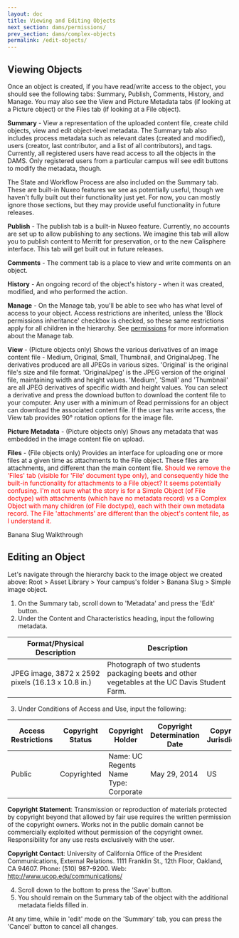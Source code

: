```yaml
---
layout: doc
title: Viewing and Editing Objects
next_section: dams/permissions/
prev_section: dams/complex-objects
permalink: /edit-objects/
---
```


## Viewing Objects

Once an object is created, if you have read/write access to the object, you should see the following tabs: Summary, Publish, Comments, History, and Manage. You may also see the View and Picture Metadata tabs (if looking at a Picture object) or the Files tab (if looking at a File object). 

**Summary** - View a representation of the uploaded content file, create child objects, view and edit object-level metadata. The Summary tab also includes process metadata such as relevant dates (created and modified), users (creator, last contributor, and a list of all contributors), and tags. Currently, all registered users have read access to all the objects in the DAMS. Only registered users from a particular campus will see edit buttons to modify the metadata, though. 

<div class="note">The State and Workflow Process are also included on the Summary tab. These are built-in Nuxeo features we see as potentially useful, though we haven't fully built out their functionality just yet. For now, you can mostly ignore those sections, but they may provide useful functionality in future releases.</div>

**Publish** - The publish tab is a built-in Nuxeo feature. Currently, no accounts are set up to allow publishing to any sections. We imagine this tab will allow you to publish content to Merritt for preservation, or to the new Calisphere interface. This tab will get built out in future releases. 

**Comments** - The comment tab is a place to view and write comments on an object. 

**History** - An ongoing record of the object's history - when it was created, modified, and who performed the action. 

**Manage** - On the Manage tab, you'll be able to see who has what level of access to your object. Access restrictions are inherited, unless the 'Block permissions inheritance' checkbox is checked, so these same restrictions apply for all children in the hierarchy. See [permissions]() for more information about the Manage tab. 

**View** - (Picture objects only) Shows the various derivatives of an image content file - Medium, Original, Small, Thumbnail, and OriginalJpeg. The derivatives produced are all JPEGs in various sizes. 'Original' is the original file's size and file format. 'OriginalJpeg' is the JPEG version of the original file, maintaining width and height values. 'Medium', 'Small' and 'Thumbnail' are all JPEG derivatives of specific width and height values. You can select a derivative and press the download button to download the content file to your computer. Any user with a minimum of Read permissions for an object can download the associated content file. If the user has write access, the View tab provides 90° rotation options for the image file. 

**Picture Metadata** - (Picture objects only) Shows any metadata that was embedded in the image content file on upload. 

**Files** - (File objects only) Provides an interface for uploading one or more files at a given time as attachments to the File object. These files are attachments, and different than the main content file. <span style="color: red">Should we remove the 'Files' tab (visible for 'File' document type only), and consequently hide the built-in functionality for attachments to a File object? It seems potentially confusing. I'm not sure what the story is for a Simple Object (of File doctype) with attachments (which have no metadata record) vs a Complex Object with many children (of File doctype), each with their own metadata record. The File 'attachments' are different than the object's content file, as I understand it. </span>

<div class="walkthrough">Banana Slug Walkthrough</div>

## Editing an Object

Let's navigate through the hierarchy back to the image object we created above: Root > Asset Library > Your campus's folder > Banana Slug > Simple image object. 

1. On the Summary tab, scroll down to 'Metadata' and press the 'Edit' button. 
2. Under the Content and Characteristics heading, input the following metadata. 

<table>
  <thead>
    <th class="w-1-3">Format/Physical Description</th>
    <th>Description</th>
  </thead>
  <tr>
    <td>JPEG image, 3872 x 2592 pixels (16.13 x 10.8 in.)</td>
    <td>Photograph of two students packaging beets and other vegetables at the UC Davis Student Farm.</td>
  </tr>
</table>

<ol start="3">
  <li>Under Conditions of Access and Use, input the following:</li>
</ol>

<table>
  <thead>
    <th>Access Restrictions</th>
    <th>Copyright Status</th>
    <th class="w-1-3">Copyright Holder</th>
    <th>Copyright Determination Date</th>
    <th>Copyright Jurisdiction</th>
  </thead>
  <tr>
    <td>Public</td>
    <td>Copyrighted</td>
    <td>
      Name: UC Regents<br>
      Name Type: Corporate
    </td>
    <td>
      May 29, 2014
    </td>
    <td>US</td>
  </tr>
</table>

**Copyright Statement**: Transmission or reproduction of materials protected by copyright beyond that allowed by fair use requires the written permission of the copyright owners. Works not in the public domain cannot be commercially exploited without permission of the copyright owner. Responsibility for any use rests exclusively with the user. 

**Copyright Contact**: University of California Office of the President Communications, External Relations. 1111 Franklin St., 12th Floor, Oakland, CA 94607. Phone: (510) 987-9200. Web: http://www.ucop.edu/communications/

<ol start="4">
  <li>Scroll down to the bottom to press the 'Save' button.</li>
  <li>You should remain on the Summary tab of the object with the additional metadata fields filled in.</li>
</ol>

<div class="note">At any time, while in 'edit' mode on the 'Summary' tab, you can press the 'Cancel' button to cancel all changes.</div>
